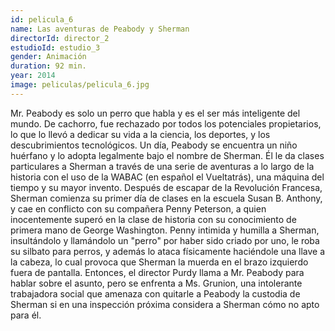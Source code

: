 ```yaml
---
id: pelicula_6
name: Las aventuras de Peabody y Sherman
directorId: director_2
estudioId: estudio_3
gender: Animación
duration: 92 min.
year: 2014
image: peliculas/pelicula_6.jpg
---
```


Mr. Peabody es solo un perro que habla y es el ser más inteligente del mundo. De cachorro, fue rechazado por todos los potenciales propietarios, 
lo que lo llevó a dedicar su vida a la ciencia, los deportes, y los descubrimientos tecnológicos. Un día, Peabody se encuentra un niño huérfano 
y lo adopta legalmente bajo el nombre de Sherman. Él le da clases particulares a Sherman a través de una serie de aventuras a lo largo de la historia 
con el uso de la WABAC (en español el Vueltatrás), una máquina del tiempo y su mayor invento. Después de escapar de la Revolución Francesa, Sherman 
comienza su primer día de clases en la escuela Susan B. Anthony, y cae en conflicto con su compañera Penny Peterson, a quien inocentemente superó en la 
clase de historia con su conocimiento de primera mano de George Washington. Penny intimida y humilla a Sherman, insultándolo y llamándolo un "perro" por 
haber sido criado por uno, le roba su silbato para perros, y además lo ataca físicamente haciéndole una llave a la cabeza, lo cual provoca que Sherman la 
muerda en el brazo izquierdo fuera de pantalla. Entonces, el director Purdy llama a Mr. Peabody para hablar sobre el asunto, pero se enfrenta a Ms. Grunion, 
una intolerante trabajadora social que amenaza con quitarle a Peabody la custodia de Sherman si en una inspección próxima considera a Sherman cómo no apto 
para él.